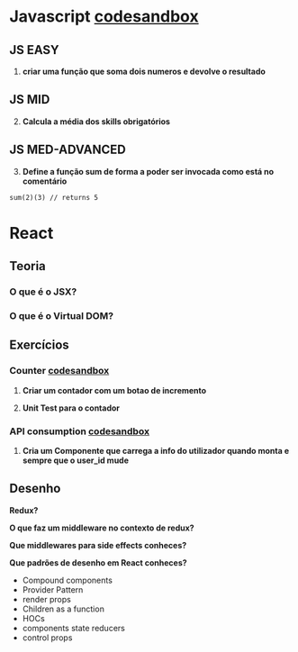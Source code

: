 # Javascript [codesandbox](https://codesandbox.io/s/interview-exercises-devoteampt-tests-in-preview-yc61rq?file=/src/exercises.js)

## JS EASY

1. **criar uma função que soma dois numeros e devolve o resultado**

## JS MID

2. **Calcula a média dos skills obrigatórios**

## JS MED-ADVANCED

3. **Define a função sum de forma a poder ser invocada como está no comentário**
```
sum(2)(3) // returns 5
```

# React

## Teoria

### **O que é o JSX?**
### **O que é o Virtual DOM?**

## Exercícios

### **Counter** [codesandbox](https://codesandbox.io/s/react-counter-with-tests-exercise-qxdvmj?file=/src/App.js)
1. **Criar um contador com um botao de incremento**

2. **Unit Test para o contador**

### **API consumption** [codesandbox](https://codesandbox.io/s/userapi-exercise-jw6xyn?file=/src/User.tsx)
1. **Cria um Componente que carrega a info do utilizador quando monta e sempre que o user_id mude** 

## Desenho

**Redux?**

**O que faz um middleware no contexto de redux?**

**Que middlewares para side effects conheces?**

**Que padrões de desenho em React conheces?**

- Compound components
- Provider Pattern
- render props
- Children as a function
- HOCs
- components state reducers
- control props
